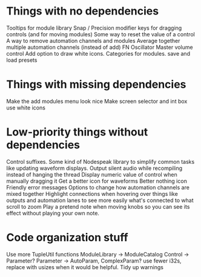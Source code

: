 # Things with no dependencies
Tooltips for module library
Snap / Precision modifier keys for dragging controls (and for moving modules)
Some way to reset the value of a control
A way to remove automation channels and modules
Average together multiple automation channels (instead of add)
FN Oscillator
Master volume control
Add option to draw white icons.
Categories for modules.
save and load presets

# Things with missing dependencies
Make the add modules menu look nice
Make screen selector and int box use white icons

# Low-priority things without dependencies
Control suffixes.
Some kind of Nodespeak library to simplify common tasks like updating waveform displays.
Output silent audio while recompiling instead of hanging the thread
Display numeric value of control when manually dragging it
Get a better icon for waveforms
Better nothing icon
Friendly error messages
Options to change how automation channels are mixed together
Highlight connections when hovering over things like outputs and automation
  lanes to see more easily what's connected to what
scroll to zoom
Play a pretend note when moving knobs so you can see its effect without playing your own note.

# Code organization stuff
Use more TupleUtil functions
ModuleLibrary -> ModuleCatalog
Control -> Parameter?
Parameter -> AutoParam, ComplexParam?
use fewer i32s, replace with usizes when it would be helpful.
Tidy up warnings

